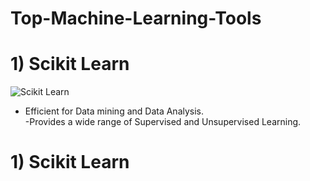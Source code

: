 # Top-Machine-Learning-Tools
# 1) Scikit Learn
![Scikit Learn](https://github.com/sweekrithishetty/Top-Machine-Learning-Tools/blob/main/scikit.png)      

- Efficient for Data mining and Data Analysis.  
-Provides a wide range of Supervised and Unsupervised Learning.

# 1) Scikit Learn
                                                                                                            
                                                                                      
